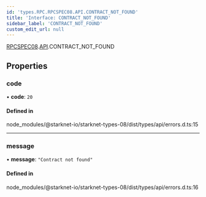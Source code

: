 ```yaml
---
id: 'types.RPC.RPCSPEC08.API.CONTRACT_NOT_FOUND'
title: 'Interface: CONTRACT_NOT_FOUND'
sidebar_label: 'CONTRACT_NOT_FOUND'
custom_edit_url: null
---
```


[RPCSPEC08](../namespaces/types.RPC.RPCSPEC08.md).[API](../namespaces/types.RPC.RPCSPEC08.API.md).CONTRACT_NOT_FOUND

## Properties

### code

• **code**: `20`

#### Defined in

node_modules/@starknet-io/starknet-types-08/dist/types/api/errors.d.ts:15

---

### message

• **message**: `"Contract not found"`

#### Defined in

node_modules/@starknet-io/starknet-types-08/dist/types/api/errors.d.ts:16

